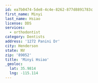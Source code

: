 ```yaml
---
id: ea7b0474-5de8-4c4e-8262-877d8891783c
first_name: Minyi
last_name: Hsiao
license: DDS
services:
  - orthodontist
category: Dentists
address: '1272 Panini Dr'
city: Henderson
state: NV
zip: '89052'
title: 'Minyi Hsiao'
_geoloc:
  lat: 35.9814
  lng: -115.114
---
```

